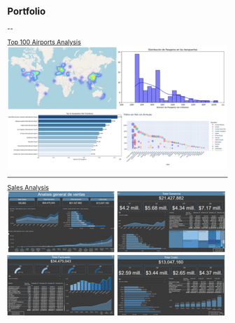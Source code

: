 ## Portfolio 

--

[Top 100 Airports Analysis](https://github.com/Nicoalderete/Top100-Airports-Analysis)
<img src="assets/img/project_thumbnail.png?raw=true"/>


---

[Sales Analysis](https://github.com/Nicoalderete/Coderhouse_Proyectos/tree/main/03_Proyecto_DataAnalytics_PowerBI)
<img src="assets/img/project2_thumbnail.png?raw=true"/>




